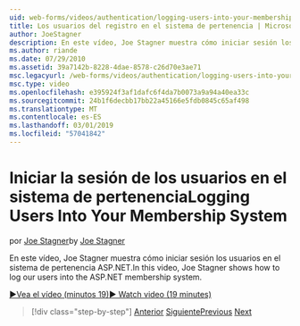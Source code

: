 ```yaml
---
uid: web-forms/videos/authentication/logging-users-into-your-membership-system
title: Los usuarios del registro en el sistema de pertenencia | Microsoft Docs
author: JoeStagner
description: En este vídeo, Joe Stagner muestra cómo iniciar sesión los usuarios en el sistema de pertenencia ASP.NET.
ms.author: riande
ms.date: 07/29/2010
ms.assetid: 39a7142b-8228-4dae-8578-c26d70e3ae71
msc.legacyurl: /web-forms/videos/authentication/logging-users-into-your-membership-system
msc.type: video
ms.openlocfilehash: e395924f3af1dafc6f4da7b0073a9a94a40ea33c
ms.sourcegitcommit: 24b1f6decbb17bb22a45166e5fdb0845c65af498
ms.translationtype: MT
ms.contentlocale: es-ES
ms.lasthandoff: 03/01/2019
ms.locfileid: "57041842"
---
```

<a name="logging-users-into-your-membership-system"></a><span data-ttu-id="1bef9-103">Iniciar la sesión de los usuarios en el sistema de pertenencia</span><span class="sxs-lookup"><span data-stu-id="1bef9-103">Logging Users Into Your Membership System</span></span>
====================
<span data-ttu-id="1bef9-104">por [Joe Stagner](https://github.com/JoeStagner)</span><span class="sxs-lookup"><span data-stu-id="1bef9-104">by [Joe Stagner](https://github.com/JoeStagner)</span></span>

<span data-ttu-id="1bef9-105">En este vídeo, Joe Stagner muestra cómo iniciar sesión los usuarios en el sistema de pertenencia ASP.NET.</span><span class="sxs-lookup"><span data-stu-id="1bef9-105">In this video, Joe Stagner shows how to log our users into the ASP.NET membership system.</span></span>

[<span data-ttu-id="1bef9-106">&#9654;Vea el vídeo (minutos 19)</span><span class="sxs-lookup"><span data-stu-id="1bef9-106">&#9654; Watch video (19 minutes)</span></span>](https://channel9.msdn.com/Blogs/ASP-NET-Site-Videos/logging-users-into-your-membership-system)

> [!div class="step-by-step"]
> <span data-ttu-id="1bef9-107">[Anterior](adding-users-to-your-membership-system.md)
> [Siguiente](implement-the-registration-verification-pattern.md)</span><span class="sxs-lookup"><span data-stu-id="1bef9-107">[Previous](adding-users-to-your-membership-system.md)
[Next](implement-the-registration-verification-pattern.md)</span></span>
